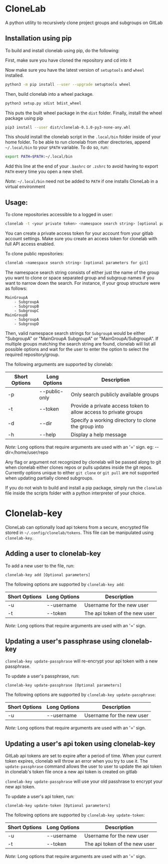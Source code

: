 # CloneLab
A python utility to recursively clone project groups and subgroups on GitLab

## Installation using pip
To build and install clonelab using pip, do the following:

First, make sure you have cloned the repository and cd into it

Now make sure you have the latest version of ```setuptools``` and ```wheel``` installed.
```bash
python3 -m pip install --user --upgrade setuptools wheel
```
Then, build clonelab into a wheel package.
```bash
python3 setup.py sdist bdist_wheel
```
This puts the built wheel package in the ```dist``` folder.
Finally, install the wheel package using pip
```bash
pip3 install --user dist/clonelab-0.1.0-py3-none-any.whl
```
This should install the clonelab script in the ```.local/bin``` folder inside of your home folder. To be able to run clonelab from other directories, append ```~/.local/bin``` to your ```$PATH``` variable.
To do so, run:
```bash
export PATH=$PATH:~/.local/bin
```
Add this line at the end of your ```.bashrc``` or ```.zshrc``` to avoid having to export ```PATH``` every time you open a new shell.

*Note:* `~/.local/bin` need not be added to `PATH` if one installs CloneLab in a virtual environment

## Usage:
To clone  repositories accessible to a logged in user:
```bash
clonelab -t <your private token> <namespace search string> [optional parameters for git]
```
You can create a private access token for your account from your gitlab account settings. Make sure you create an access token for clonelab with full API access enabled.

To clone public repositories:
```bash
clonelab <namespace search string> [optional parameters for git]
```
The namespace search string consists of either just the name of the group you want to clone or space separated group and subgroup names if you want to narrow down the search.
For instance, if your group structure were as follows: 
```
MainGroupA
    - SubgroupA
    - SubgroupB
    - SubgroupC
MainGroupB
    - SubgroupA
    - SubgroupD
```
Then, valid namespace search strings for ```SubgroupA``` would be either "SubgroupA" or "MainGroupA SubgroupA" or "MainGroupA/SubgroupA".
If multiple groups matching the search string are found, clonelab will list all possible options and wait for the user to enter the option to select the required repository/group.

The following arguments are supported by clonelab:

| Short Options | Long Options | Description |
| ------------- | ------------ | ----------- |
| -p | --public-only | Only search publicly available groups |
| -t | --token | Provide a private access token to allow access to private groups |
| -d | --dir | Specify a working directory to clone the group into |
| -h | --help | Display a help message |

*Note:* Long options that require arguments are used with an '=' sign.
eg: --dir=/home/user/repo

Any flag or argument not recognized by clonelab will be passed along to git when clonelab either clones repos or pulls updates inside the git repos. Currently options unique to either ```git clone``` or ```git pull``` are not supported when updating partially cloned subgroups.

If you do not wish to build and install a pip package, simply run the ```clonelab``` file inside the scripts folder with a python interpreter of your choice.

# Clonelab-key

CloneLab can optionally load api tokens from a secure, encrypted file stored in `~/.config/clonelab/tokens`. This file can be manipulated using `clonelab-key`.

## Adding a user to clonelab-key

To add a new user to the file, run:
```
clonelab-key add [Optional parameters]
```

The following options are supported by `clonelab-key add`:

| Short Options | Long Options | Description |
| ------------- | ------------ | ----------- |
| -u | --username | Username for the new user |
| -t | --token | The api token of the new user |

*Note:* Long options that require arguments are used with an '=' sign.

## Updating a user's passphrase using clonelab-key
`clonelab-key update-passphrase` will re-encrypt your api token with a new passphrase.

To update a user's passphrase, run:
```
clonelab-key update-passphrase [Optional parameters]
```

The following options are supported by `clonelab-key update-passphrase`:

| Short Options | Long Options | Description |
| ------------- | ------------ | ----------- |
| -u | --username | Username for the new user |

*Note:* Long options that require arguments are used with an '=' sign.

## Updating a user's api token using clonelab-key
GitLab api tokens are set to expire after a period of time. When your current token expires, clonelab will throw an error when you try to use it. 
The `update-passphrase` command allows the user to user to update the api token in clonelab's token file once a new api token is created on gitlab

`clonelab-key update-passphrase` will use your old passhrase to encrypt your new api token.

To update a user's api token, run:
```
clonelab-key update-token [Optional parameters]
```

The following options are supported by `clonelab-key update-token`:

| Short Options | Long Options | Description |
| ------------- | ------------ | ----------- |
| -u | --username | Username for the new user |
| -t | --token | The api token of the new user |

*Note:* Long options that require arguments are used with an '=' sign.
